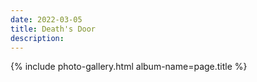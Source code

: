 ```yaml
---
date: 2022-03-05
title: Death's Door
description:
---
```


{% include photo-gallery.html album-name=page.title %}
